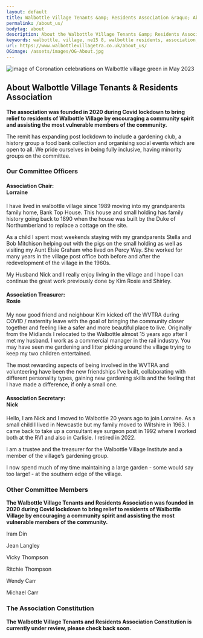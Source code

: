 ```yaml
---
layout: default
title: Walbottle Village Tenants &amp; Residents Association &raquo; About Us
permalink: /about_us/
bodytag: about
description: About the Walbottle Village Tenants &amp; Residents Association, our committee officers and committee members.
keywords: walbottle, village, ne15 8, walbottle residents, association, committee, officers, members
url: https://www.walbottlevillagetra.co.uk/about_us/
OGimage: /assets/images/OG-About.jpg
---
```


<div class="container-fluid">
	<div class="row">
		<div class="mastImg">
			<img src="/assets/images/masthead-about.jpg" class="img-responsive" alt="image of Coronation celebrations on Walbottle village green in May 2023"/>
		</div>
	</div>
</div>

<div class="container-fluid groups"> <!-- /container -->
	<div class="row"> <!-- row -->
		<div class="col-sm-1 col-xs-0"></div>
				<div class="col-sm-10 col-xs-12 mainPanel">
			<div class="row"> <!-- row -->
				<div class="col-xs-12">
					<h2>About Walbottle Village Tenants &amp; Residents Association</h2>
					<p><strong>The association was founded in 2020 during Covid lockdown to bring relief to residents of Walbottle Village by encouraging a community spirit and assisting the most vulnerable members of the community. </strong></p>
					<p>The remit has expanding post lockdown to include a gardening club, a history group a food bank collection and organising social events which are open to all.  We pride ourselves in being fully inclusive, having minority groups on the committee.</p>
				</div>
			</div> <!-- /row -->
			<div class="row"> <!-- row -->
				<div class="col-xs-12">
					<h3>Our Committee Officers</h3>
				</div>
			</div> <!-- /row -->
			<div class="row-eq-height"> <!-- row -->
				<div class="col-md-6 col-xs-12">
					<div class="panelGrey">
						<div class="panelWrap">
							<div class="col-xs-12">
								<h4><strong>Association Chair:</strong> <br>Lorraine</h4>
							</div>
						</div>
						<p>I have lived in walbottle village since 1989 moving into my grandparents family home, Bank Top House. This house and small holding has family history going back to 1890 when the house was built by the Duke of Northumberland to replace a cottage on the site.</p>
						<p>As a child I spent most weekends staying with my grandparents Stella and Bob Mitchison helping out with the pigs on the small holding as well as visiting my Aunt Elsie Graham who lived on Percy Way. She worked for many years in the village post office both before and after the redevelopment of the village in the 1960s.</p>
						<p>My Husband Nick and I really enjoy living in the village and I hope I can continue the great work previously done by Kim Rosie and Shirley.</p>
					</div>
				</div>
				<div class="col-md-6 col-xs-12">
					<div class="panelGrey">
						<div class="panelWrap">
							<div class="col-xs-12">
							<h4><strong>Association Treasurer:</strong> <br>Rosie</h4>
							</div>
						</div>
						<p>My now good friend and neighbour Kim kicked off the WVTRA during COVID / maternity leave with the goal of bringing the community closer together and feeling like a safer and more beautiful place to live. Originally from the Midlands I relocated to the Walbottle almost 15 years ago after I met my husband. I work as a commercial manager in the rail industry. You may have seen me gardening and litter picking around the village trying to keep my two children entertained.</p>
						<p>The most rewarding aspects of being involved in the WVTRA and volunteering have been the new friendships I’ve built, collaborating with different personality types, gaining new gardening skills and the feeling that I have made a difference, if only a small one.</p>
					</div>
				</div>
				<div class="col-md-6 col-xs-12">
					<div class="panelGrey">
						<div class="panelWrap">
							<div class="col-xs-12">
								<h4><strong>Association Secretary:</strong> <br>Nick</h4>
							</div>
						</div>
						<p>Hello, I am Nick and I moved to Walbottle 20 years ago to join Lorraine. As a small child I lived in Newcastle but my family moved to Wiltshire in 1963. 
I came back to take up a consultant eye surgeon post in 1992 where  I worked both at the RVI and also in Carlisle. I retired in 2022.</p>
						<p>I am a trustee and the treasurer for the Walbottle Village Institute and a member of the village’s gardening group.</p>
						<p>I now spend much of my time maintaining a large garden - some would say too large! - at the southern edge of the village.</p>
					</div>
				</div>
				<div class="col-md-6 col-xs-12"></div>
			</div> <!-- /row -->			
			<div class="row"> <!-- row -->
				<div class="col-xs-12">
					<h3>Other Committee Members</h3>
					<p><strong>The Walbottle Village Tenants and Residents Association was founded in 2020 during Covid lockdown to bring relief to residents of Walbottle Village by encouraging a community spirit and assisting the most vulnerable members of the community. </strong></p>
				</div>
			</div> <!-- /row -->
			<div class="row"> <!-- row -->
				<div class="col-md-4 col-sm-4 col-xs-6">
					<p>Iram Din</p>
					<p>Jean Langley</p>
				</div>
				<div class="col-md-4 col-sm-4 col-xs-6">
					<p>Vicky Thompson</p>
					<p>Ritchie Thompson</p>
				</div>
				<div class="col-md-4 col-sm-4 col-xs-6">
					<p>Wendy Carr</p>
					<p>Michael Carr</p>
				</div>
			</div> <!-- /row -->
			<div class="row"> <!-- row -->
				<div class="col-xs-12">
					<div class="panelYellow downloadIcon">
						<h3>The Association Constitution</h3>
						<p><strong>The Walbottle Village Tenants and Residents Association Constitution is currently under review, please check back soon.</strong></p>
					</div>
				</div>
			</div> <!-- /row -->
		</div>
		<div class="col-sm-1 col-xs-0"></div>
	</div> <!-- /row -->
</div> <!-- /container-fluid -->
